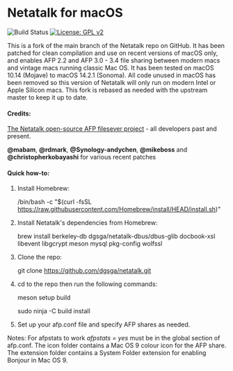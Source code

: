 # Netatalk for macOS

![Build Status](https://github.com/dgsga/netatalk/actions/workflows/macos.yml/badge.svg)
[![License: GPL v2](https://img.shields.io/badge/License-GPL%20v2-blue.svg)](https://www.gnu.org/licenses/old-licenses/gpl-2.0.en.html)

This is a fork of the main branch of the Netatalk repo on GitHub. It has been patched for clean compilation and use on recent versions of macOS only, and enables AFP 2.2 and AFP 3.0 - 3.4 file sharing between modern macs and vintage macs running classic Mac OS. It has been tested on macOS 10.14 (Mojave) to macOS 14.2.1 (Sonoma). All code unused in macOS has been removed so this version of Netatalk will only run on modern Intel or Apple Silicon macs. This fork is rebased as needed with the upstream master to keep it up to date.
#### Credits:

[The Netatalk open-source AFP filesever project](https://github.com/Netatalk/netatalk) -
all developers past and present.

**@mabam**, **@rdmark**, **@Synology-andychen**, **@mikeboss** and **@christopherkobayashi** for various recent patches

#### Quick how-to:

1. Install Homebrew:

    /bin/bash -c "$(curl -fsSL https://raw.githubusercontent.com/Homebrew/install/HEAD/install.sh)"

2. Install Netatalk's dependencies from Homebrew:

    brew install berkeley-db dgsga/netatalk-dbus/dbus-glib docbook-xsl libevent libgcrypt meson mysql pkg-config wolfssl

3. Clone the repo:

    git clone https://github.com/dgsga/netatalk.git

4. cd to the repo then run the following commands:

   meson setup build

   sudo ninja -C build install

5. Set up your afp.conf file and specify AFP shares as needed.

Notes: For afpstats to work *afpstats = yes* must be in the global section of afp.conf. The icon folder contains a Mac OS 9 colour icon for the AFP share. The extension folder contains a System Folder extension for enabling Bonjour in Mac OS 9.
